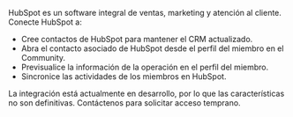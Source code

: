 HubSpot es un software integral de ventas, marketing y atención al cliente. Conecte HubSpot a:

- Cree contactos de HubSpot para mantener el CRM actualizado.
- Abra el contacto asociado de HubSpot desde el perfil del miembro en el Community.
- Previsualice la información de la operación en el perfil del miembro.
- Sincronice las actividades de los miembros en HubSpot.

La integración está actualmente en desarrollo, por lo que las características no son definitivas. Contáctenos para solicitar acceso temprano.